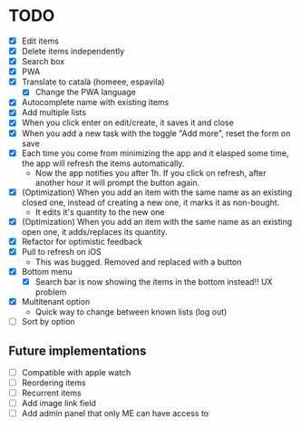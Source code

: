 # TODO

- [x] Edit items
- [x] Delete items independently
- [x] Search box
- [x] PWA
- [x] Translate to català (homeee, espavila)
  - [x] Change the PWA language
- [x] Autocomplete name with existing items
- [x] Add multiple lists
- [x] When you click enter on edit/create, it saves it and close
- [x] When you add a new task with the toggle "Add more", reset the form on save
- [x] Each time you come from minimizing the app and it elasped some time, the app will refresh the items automatically.
  - Now the app notifies you after 1h. If you click on refresh, after another hour it will prompt the button again.
- [x] (Optimization) When you add an item with the same name as an existing closed one, instead of creating a new one, it marks it as non-bought.
  - It edits it's quantity to the new one
- [x] (Optimization) When you add an item with the same name as an existing open one, it adds/replaces its quantity.
- [x] Refactor for optimistic feedback
- [x] Pull to refresh on iOS
  - This was bugged. Removed and replaced with a button
- [x] Bottom menu
  - [x] Search bar is now showing the items in the bottom instead!! UX problem
- [x] Multitenant option
  - Quick way to change between known lists (log out)
- [ ] Sort by option

## Future implementations

- [ ] Compatible with apple watch
- [ ] Reordering items
- [ ] Recurrent items
- [ ] Add image link field
- [ ] Add admin panel that only ME can have access to

